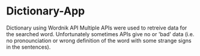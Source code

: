# Dictionary-App
Dictionary using Wordnik API 
Multiple APIs were used to retreive data for the searched word. 
Unfortunately sometimes APIs give no or 'bad' data (i.e. no pronounciation or wrong definition of the word with some strange signs in the sentences). 
